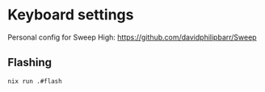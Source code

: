# Keyboard settings

Personal config for Sweep High:
https://github.com/davidphilipbarr/Sweep

## Flashing

```bash
nix run .#flash
```
